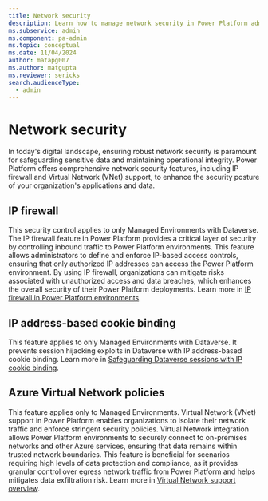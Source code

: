 ```yaml
---
title: Network security
description: Learn how to manage network security in Power Platform admin center.
ms.subservice: admin
ms.component: pa-admin
ms.topic: conceptual
ms.date: 11/04/2024
author: matapg007
ms.author: matgupta
ms.reviewer: sericks
search.audienceType: 
  - admin
---
```


# Network security
                                                  
In today's digital landscape, ensuring robust network security is paramount for safeguarding sensitive data and maintaining operational integrity. Power Platform offers comprehensive network security features, including IP firewall and Virtual Network (VNet) support, to enhance the security posture of your organization's applications and data.

## IP firewall 
This security control applies to only Managed Environments with Dataverse. The IP firewall feature in Power Platform provides a critical layer of security by controlling inbound  traffic to  Power Platform environments. This feature allows administrators to define and enforce IP-based access controls, ensuring that only authorized IP addresses can access the Power Platform environment. By using IP firewall, organizations can mitigate risks associated with unauthorized access and data breaches, which enhances the overall security of their Power Platform deployments. Learn more in [IP firewall in Power Platform environments](../ip-firewall.md).
  
## IP address-based cookie binding
This feature applies to only Managed Environments with Dataverse. It prevents session hijacking exploits in Dataverse with IP address-based cookie binding. Learn more in [Safeguarding Dataverse sessions with IP cookie binding](../block-cookie-replay-attack.md).
  
## Azure Virtual Network policies
This feature applies only to Managed Environments. Virtual Network (VNet) support in Power Platform enables organizations to isolate their network traffic and enforce stringent security policies. Virtual Network integration allows Power Platform environments to securely connect to on-premises networks and other Azure services, ensuring that data remains within trusted network boundaries. This feature is beneficial for scenarios requiring high levels of data protection and compliance, as it provides granular control over egress network traffic from Power Platform and helps mitigates data exfiltration risk. Learn more in [Virtual Network support overview](../vnet-support-overview.md).

